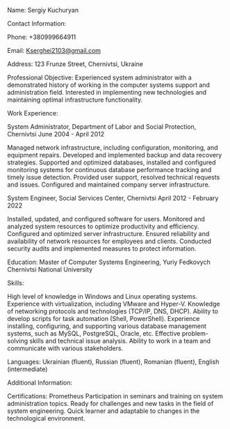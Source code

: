 Name: Sergiy Kuchuryan

Contact Information:

Phone: +380999664911

Email: Kserghei2103@gmail.com

Address: 123 Frunze Street, Chernivtsi, Ukraine

Professional Objective:
Experienced system administrator with a demonstrated history of working in the computer systems support and administration field. Interested in implementing new technologies and maintaining optimal infrastructure functionality.

Work Experience:

System Administrator, Department of Labor and Social Protection, Chernivtsi
June 2004 - April 2012

Managed network infrastructure, including configuration, monitoring, and equipment repairs.
Developed and implemented backup and data recovery strategies.
Supported and optimized databases, installed and configured monitoring systems for continuous database performance tracking and timely issue detection.
Provided user support, resolved technical requests and issues.
Configured and maintained company server infrastructure.

System Engineer, Social Services Center, Chernivtsi
April 2012 - February 2022

Installed, updated, and configured software for users.
Monitored and analyzed system resources to optimize productivity and efficiency.
Configured and optimized server infrastructure.
Ensured reliability and availability of network resources for employees and clients.
Conducted security audits and implemented measures to protect information.

Education:
Master of Computer Systems Engineering, Yuriy Fedkovych Chernivtsi National University

Skills:

High level of knowledge in Windows and Linux operating systems.
Experience with virtualization, including VMware and Hyper-V.
Knowledge of networking protocols and technologies (TCP/IP, DNS, DHCP).
Ability to develop scripts for task automation (Shell, PowerShell).
Experience installing, configuring, and supporting various database management systems, such as MySQL, PostgreSQL, Oracle, etc.
Effective problem-solving skills and technical issue analysis.
Ability to work in a team and communicate with various stakeholders.

Languages:
Ukrainian (fluent), Russian (fluent), Romanian (fluent), English (intermediate)

Additional Information:

Certifications: Prometheus
Participation in seminars and training on system administration topics.
Ready for challenges and new tasks in the field of system engineering.
Quick learner and adaptable to changes in the technological environment.
